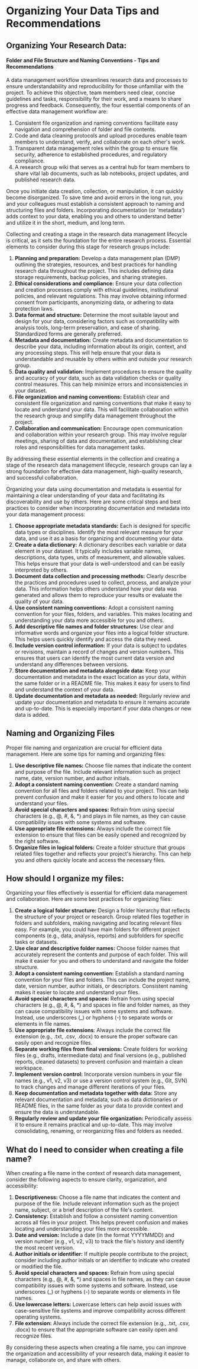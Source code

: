 # Organizing Your Data Tips and Recommendations

## **Organizing Your Research Data:**

#### **Folder and File Structure and Naming Conventions - Tips and Recommendations**

A data management workflow streamlines research data and processes to ensure understandability and reproducibility for those unfamiliar with the project. To achieve this objective, team members need clear, concise guidelines and tasks, responsibility for their work, and a means to share progress and feedback. Consequently, the four essential components of an effective data management workflow are:

1. Consistent file organization and naming conventions facilitate easy navigation and comprehension of folder and file contents.
2. Code and data cleaning protocols and upload procedures enable team members to understand, verify, and collaborate on each other's work.
3. Transparent data management roles within the group to ensure file security, adherence to established procedures, and regulatory compliance.
4. A research group wiki that serves as a central hub for team members to share vital lab documents, such as lab notebooks, project updates, and published research data.

Once you initiate data creation, collection, or manipulation, it can quickly become disorganized. To save time and avoid errors in the long run, you and your colleagues must establish a consistent approach to naming and structuring files and folders. Incorporating documentation (or 'metadata') adds context to your data, enabling you and others to understand better and utilize it in the short, medium, and long term.

Collecting and creating a stage in the research data management lifecycle is critical, as it sets the foundation for the entire research process. Essential elements to consider during this stage for research groups include:

1. **Planning and preparation:** Develop a data management plan (DMP) outlining the strategies, resources, and best practices for handling research data throughout the project. This includes defining data storage requirements, backup policies, and sharing strategies.
2. **Ethical considerations and compliance:** Ensure your data collection and creation processes comply with ethical guidelines, institutional policies, and relevant regulations. This may involve obtaining informed consent from participants, anonymizing data, or adhering to data protection laws.
3. **Data format and structure:** Determine the most suitable layout and design for your data, considering factors such as compatibility with analysis tools, long-term preservation, and ease of sharing. Standardized forms are generally preferred.
4. **Metadata and documentation:** Create metadata and documentation to describe your data, including information about its origin, context, and any processing steps. This will help ensure that your data is understandable and reusable by others within and outside your research group.
5. **Data quality and validation:** Implement procedures to ensure the quality and accuracy of your data, such as data validation checks or quality control measures. This can help minimize errors and inconsistencies in your dataset.
6. **File organization and naming conventions:** Establish clear and consistent file organization and naming conventions that make it easy to locate and understand your data. This will facilitate collaboration within the research group and simplify data management throughout the project.
7. **Collaboration and communication:** Encourage open communication and collaboration within your research group. This may involve regular meetings, sharing of data and documentation, and establishing clear roles and responsibilities for data management tasks.

By addressing these essential elements in the collection and creating a stage of the research data management lifecycle, research groups can lay a strong foundation for effective data management, high-quality research, and successful collaboration.

Organizing your data using documentation and metadata is essential for maintaining a clear understanding of your data and facilitating its discoverability and use by others. Here are some critical steps and best practices to consider when incorporating documentation and metadata into your data management process:

1. **Choose appropriate metadata standards:** Each is designed for specific data types or disciplines. Identify the most relevant measure for your data, and use it as a basis for organizing and documenting your data.
2. **Create a data dictionary:** A dictionary describes each variable or data element in your dataset. It typically includes variable names, descriptions, data types, units of measurement, and allowable values. This helps ensure that your data is well-understood and can be easily interpreted by others.
3. **Document data collection and processing methods:** Clearly describe the practices and procedures used to collect, process, and analyze your data. This information helps others understand how your data was generated and allows them to reproduce your results or evaluate the quality of your data.
4. **Use consistent naming conventions:** Adopt a consistent naming convention for your files, folders, and variables. This makes locating and understanding your data more accessible for you and others.
5. **Add descriptive file names and folder structures:** Use clear and informative words and organize your files into a logical folder structure. This helps users quickly identify and access the data they need.
6. **Include version control information:** If your data is subject to updates or revisions, maintain a record of changes and version numbers. This ensures that users can identify the most current data version and understand any differences between versions.
7. **Store documentation and metadata alongside data:** Keep your documentation and metadata in the exact location as your data, within the same folder or in a README file. This makes it easy for users to find and understand the context of your data.
8. **Update documentation and metadata as needed:** Regularly review and update your documentation and metadata to ensure it remains accurate and up-to-date. This is especially important if your data changes or new data is added.

## **Naming and Organizing Files**

Proper file naming and organization are crucial for efficient data management. Here are some tips for naming and organizing files:

1. **Use descriptive file names:** Choose file names that indicate the content and purpose of the file. Include relevant information such as project name, date, version number, and author initials.
2. **Adopt a consistent naming convention:** Create a standard naming convention for all files and folders related to your project. This can help prevent confusion and make it easier for you and others to locate and understand your files.
3. **Avoid special characters and spaces:** Refrain from using special characters (e.g., @, #, &, \*) and plays in file names, as they can cause compatibility issues with some systems and software.
4. **Use appropriate file extensions:** Always include the correct file extension to ensure that files can be easily opened and recognized by the right software.
5. **Organize files in logical folders:** Create a folder structure that groups related files together and reflects your project's hierarchy. This can help you and others quickly locate and access the necessary files.

## **How should I organize my files:**

Organizing your files effectively is essential for efficient data management and collaboration. Here are some best practices for organizing files:

1. **Create a logical folder structure:** Design a folder hierarchy that reflects the structure of your project or research. Group related files together in folders and subfolders, making navigating and locating relevant files easy. For example, you could have main folders for different project components (e.g., data, analysis, reports) and subfolders for specific tasks or datasets.
2. **Use clear and descriptive folder names:** Choose folder names that accurately represent the contents and purpose of each folder. This will make it easier for you and others to understand and navigate the folder structure.
3. **Adopt a consistent naming convention:** Establish a standard naming convention for your files and folders. This can include the project name, date, version number, author initials, or descriptors. Consistent naming makes it easier to locate and understand your files.
4. **Avoid special characters and spaces:** Refrain from using special characters (e.g., @, #, &, \*) and spaces in file and folder names, as they can cause compatibility issues with some systems and software. Instead, use underscores (\_) or hyphens (-) to separate words or elements in file names.
5. **Use appropriate file extensions**: Always include the correct file extension (e.g., .txt, .csv, .docx) to ensure the proper software can easily open and recognize files.
6. **Separate working files from final versions:** Create folders for working files (e.g., drafts, intermediate data) and final versions (e.g., published reports, cleaned datasets) to prevent confusion and maintain a clean workspace.
7. **Implement version control:** Incorporate version numbers in your file names (e.g., v1, v2, v3) or use a version control system (e.g., Git, SVN) to track changes and manage different iterations of your files.
8. **Keep documentation and metadata together with data:** Store any relevant documentation and metadata, such as data dictionaries or README files, in the same folder as your data to provide context and ensure the data is understandable.
9. **Regularly review and update your file organization:** Periodically assess it to ensure it remains practical and up-to-date. This may involve consolidating, renaming, or reorganizing files and folders as needed.

## **What do I need to consider when creating a file name?**

When creating a file name in the context of research data management, consider the following aspects to ensure clarity, organization, and accessibility:

1. **Descriptiveness:** Choose a file name that indicates the content and purpose of the file. Include relevant information such as the project name, subject, or a brief description of the file's content.
2. **Consistency:** Establish and follow a consistent naming convention across all files in your project. This helps prevent confusion and makes locating and understanding your files more accessible.
3. **Date and version:** Include a date (in the format YYYYMMDD) and version number (e.g., v1, v2, v3) to track the file's history and identify the most recent version.
4. **Author initials or identifier:** If multiple people contribute to the project, consider including author initials or an identifier to indicate who created or modified the file.
5. **Avoid special characters and spaces:** Refrain from using special characters (e.g., @, #, &, \*) and spaces in file names, as they can cause compatibility issues with some systems and software. Instead, use underscores (\_) or hyphens (-) to separate words or elements in file names.
6. **Use lowercase letters:** Lowercase letters can help avoid issues with case-sensitive file systems and improve compatibility across different operating systems.
7. **File extension:** Always include the correct file extension (e.g., .txt, .csv, .docx) to ensure that the appropriate software can easily open and recognize files.

By considering these aspects when creating a file name, you can improve the organization and accessibility of your research data, making it easier to manage, collaborate on, and share with others.
